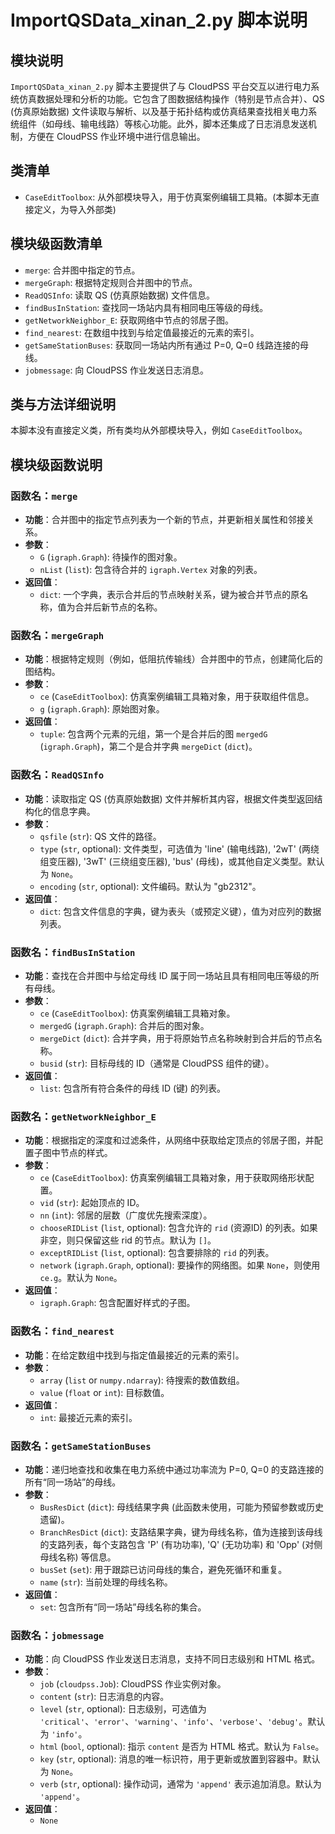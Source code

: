 # ImportQSData_xinan_2.py 脚本说明

## 模块说明
`ImportQSData_xinan_2.py` 脚本主要提供了与 CloudPSS 平台交互以进行电力系统仿真数据处理和分析的功能。它包含了图数据结构操作（特别是节点合并）、QS (仿真原始数据) 文件读取与解析、以及基于拓扑结构或仿真结果查找相关电力系统组件（如母线、输电线路）等核心功能。此外，脚本还集成了日志消息发送机制，方便在 CloudPSS 作业环境中进行信息输出。

## 类清单
- `CaseEditToolbox`: 从外部模块导入，用于仿真案例编辑工具箱。(本脚本无直接定义，为导入外部类)

## 模块级函数清单
- `merge`: 合并图中指定的节点。
- `mergeGraph`: 根据特定规则合并图中的节点。
- `ReadQSInfo`: 读取 QS (仿真原始数据) 文件信息。
- `findBusInStation`: 查找同一场站内具有相同电压等级的母线。
- `getNetworkNeighbor_E`: 获取网络中节点的邻居子图。
- `find_nearest`: 在数组中找到与给定值最接近的元素的索引。
- `getSameStationBuses`: 获取同一场站内所有通过 P=0, Q=0 线路连接的母线。
- `jobmessage`: 向 CloudPSS 作业发送日志消息。

## 类与方法详细说明
本脚本没有直接定义类，所有类均从外部模块导入，例如 `CaseEditToolbox`。

## 模块级函数说明

### 函数名：`merge`
- **功能**：合并图中的指定节点列表为一个新的节点，并更新相关属性和邻接关系。
- **参数**：
  - `G` (`igraph.Graph`): 待操作的图对象。
  - `nList` (`list`): 包含待合并的 `igraph.Vertex` 对象的列表。
- **返回值**：
  - `dict`: 一个字典，表示合并后的节点映射关系，键为被合并节点的原名称，值为合并后新节点的名称。

### 函数名：`mergeGraph`
- **功能**：根据特定规则（例如，低阻抗传输线）合并图中的节点，创建简化后的图结构。
- **参数**：
  - `ce` (`CaseEditToolbox`): 仿真案例编辑工具箱对象，用于获取组件信息。
  - `g` (`igraph.Graph`): 原始图对象。
- **返回值**：
  - `tuple`: 包含两个元素的元组，第一个是合并后的图 `mergedG` (`igraph.Graph`)，第二个是合并字典 `mergeDict` (`dict`)。

### 函数名：`ReadQSInfo`
- **功能**：读取指定 QS (仿真原始数据) 文件并解析其内容，根据文件类型返回结构化的信息字典。
- **参数**：
  - `qsfile` (`str`): QS 文件的路径。
  - `type` (`str`, optional): 文件类型，可选值为 'line' (输电线路), '2wT' (两绕组变压器), '3wT' (三绕组变压器), 'bus' (母线)，或其他自定义类型。默认为 `None`。
  - `encoding` (`str`, optional): 文件编码。默认为 "gb2312"。
- **返回值**：
  - `dict`: 包含文件信息的字典，键为表头（或预定义键），值为对应列的数据列表。

### 函数名：`findBusInStation`
- **功能**：查找在合并图中与给定母线 ID 属于同一场站且具有相同电压等级的所有母线。
- **参数**：
  - `ce` (`CaseEditToolbox`): 仿真案例编辑工具箱对象。
  - `mergedG` (`igraph.Graph`): 合并后的图对象。
  - `mergeDict` (`dict`): 合并字典，用于将原始节点名称映射到合并后的节点名称。
  - `busid` (`str`): 目标母线的 ID（通常是 CloudPSS 组件的键）。
- **返回值**：
  - `list`: 包含所有符合条件的母线 ID (键) 的列表。

### 函数名：`getNetworkNeighbor_E`
- **功能**：根据指定的深度和过滤条件，从网络中获取给定顶点的邻居子图，并配置子图中节点的样式。
- **参数**：
  - `ce` (`CaseEditToolbox`): 仿真案例编辑工具箱对象，用于获取网络形状配置。
  - `vid` (`str`): 起始顶点的 ID。
  - `nn` (`int`): 邻居的层数（广度优先搜索深度）。
  - `chooseRIDList` (`list`, optional): 包含允许的 `rid` (资源ID) 的列表。如果非空，则只保留这些 rid 的节点。默认为 `[]`。
  - `exceptRIDList` (`list`, optional): 包含要排除的 `rid` 的列表。
  - `network` (`igraph.Graph`, optional): 要操作的网络图。如果 `None`，则使用 `ce.g`。默认为 `None`。
- **返回值**：
  - `igraph.Graph`: 包含配置好样式的子图。

### 函数名：`find_nearest`
- **功能**：在给定数组中找到与指定值最接近的元素的索引。
- **参数**：
  - `array` (`list` or `numpy.ndarray`): 待搜索的数值数组。
  - `value` (`float` or `int`): 目标数值。
- **返回值**：
  - `int`: 最接近元素的索引。

### 函数名：`getSameStationBuses`
- **功能**：递归地查找和收集在电力系统中通过功率流为 P=0, Q=0 的支路连接的所有“同一场站”的母线。
- **参数**：
  - `BusResDict` (`dict`): 母线结果字典 (此函数未使用，可能为预留参数或历史遗留)。
  - `BranchResDict` (`dict`): 支路结果字典，键为母线名称，值为连接到该母线的支路列表，每个支路包含 'P' (有功功率), 'Q' (无功功率) 和 'Opp' (对侧母线名称) 等信息。
  - `busSet` (`set`): 用于跟踪已访问母线的集合，避免死循环和重复。
  - `name` (`str`): 当前处理的母线名称。
- **返回值**：
  - `set`: 包含所有“同一场站”母线名称的集合。

### 函数名：`jobmessage`
- **功能**：向 CloudPSS 作业发送日志消息，支持不同日志级别和 HTML 格式。
- **参数**：
  - `job` (`cloudpss.Job`): CloudPSS 作业实例对象。
  - `content` (`str`): 日志消息的内容。
  - `level` (`str`, optional): 日志级别，可选值为 `'critical'`、`'error'`、`'warning'`、`'info'`、`'verbose'`、`'debug'`。默认为 `'info'`。
  - `html` (`bool`, optional): 指示 `content` 是否为 HTML 格式。默认为 `False`。
  - `key` (`str`, optional): 消息的唯一标识符，用于更新或放置到容器中。默认为 `None`。
  - `verb` (`str`, optional): 操作动词，通常为 `'append'` 表示追加消息。默认为 `'append'`。
- **返回值**：
  - `None`